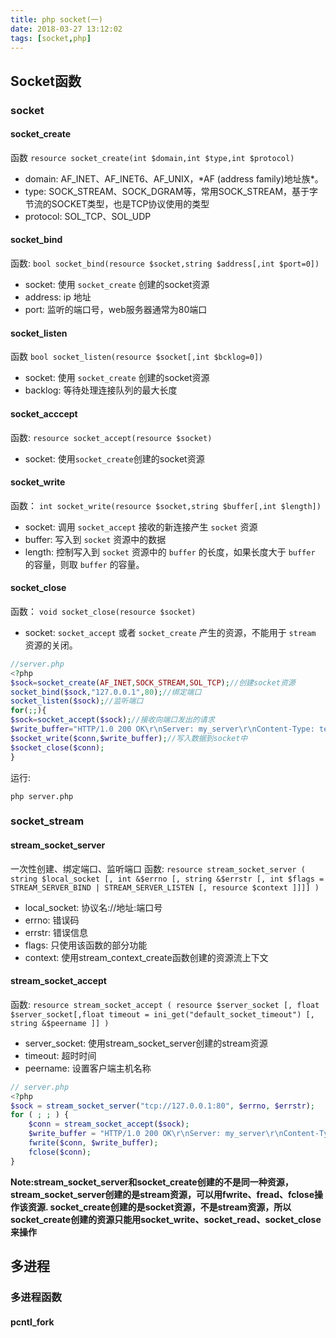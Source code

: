 ```yaml
---
title: php socket(一)
date: 2018-03-27 13:12:02
tags: [socket,php]
---
```

## Socket函数
### socket
#### socket_create
  函数 `resource socket_create(int $domain,int $type,int $protocol)`
- domain: AF_INET、AF_INET6、AF_UNIX，\*AF (address family)地址族*。
- type: SOCK_STREAM、SOCK_DGRAM等，常用SOCK_STREAM，基于字节流的SOCKET类型，也是TCP协议使用的类型
- protocol: SOL_TCP、SOL_UDP
<!--more-->
#### socket_bind
函数: `bool socket_bind(resource $socket,string $address[,int $port=0])`
- socket: 使用 `socket_create` 创建的socket资源
- address: ip 地址
- port: 监听的端口号，web服务器通常为80端口
#### socket_listen
函数 `bool socket_listen(resource $socket[,int $bcklog=0])`
- socket: 使用 `socket_create` 创建的socket资源
- backlog: 等待处理连接队列的最大长度
#### socket_acccept
函数: `resource socket_accept(resource $socket)`
- socket: 使用`socket_create`创建的socket资源
#### socket_write
函数： `int socket_write(resource $socket,string $buffer[,int $length])`
- socket: 调用 `socket_accept` 接收的新连接产生 `socket` 资源
- buffer: 写入到 `socket` 资源中的数据
- length: 控制写入到 `socket` 资源中的 `buffer` 的长度，如果长度大于 `buffer` 的容量，则取 `buffer` 的容量。
#### socket_close
函数： `void socket_close(resource $socket)`
- socket: `socket_accept` 或者 `socket_create` 产生的资源，不能用于 `stream` 资源的关闭。
```php
//server.php
<?php
$sock=socket_create(AF_INET,SOCK_STREAM,SOL_TCP);//创建socket资源
socket_bind($sock,"127.0.0.1",80);//绑定端口
socket_listen($sock);//监听端口
for(;;){
$sock=socket_accept($sock);//接收向端口发出的请求
$write_buffer="HTTP/1.0 200 OK\r\nServer: my_server\r\nContent-Type: text/html; charset=utf-8\r\n\r\nhello!world";
$socket_write($conn,$write_buffer);//写入数据到socket中
$socket_close($conn);
}
```
运行:
```
php server.php
```
### socket_stream
#### stream_socket_server
一次性创建、绑定端口、监听端口
函数: `resource stream_socket_server ( string $local_socket [, int &$errno [, string &$errstr [, int $flags = STREAM_SERVER_BIND | STREAM_SERVER_LISTEN [, resource $context ]]]] )`
- local_socket: 协议名://地址:端口号
- errno: 错误码
- errstr: 错误信息
- flags: 只使用该函数的部分功能
- context: 使用stream_context_create函数创建的资源流上下文
#### stream_socket_accept
函数: `resource stream_socket_accept ( resource $server_socket [, float $server_socket[,float timeout = ini_get("default_socket_timeout") [, string &$peername ]] )`

- server_socket: 使用stream_socket_server创建的stream资源
- timeout: 超时时间
- peername: 设置客户端主机名称

```php
// server.php
<?php 
$sock = stream_socket_server("tcp://127.0.0.1:80", $errno, $errstr);
for ( ; ; ) {
    $conn = stream_socket_accept($sock);
    $write_buffer = "HTTP/1.0 200 OK\r\nServer: my_server\r\nContent-Type: text/html; charset=utf-8\r\n\r\nhello!world";
    fwrite($conn, $write_buffer);
    fclose($conn);
}
```
<b>Note:stream_socket_server和socket_create创建的不是同一种资源，stream_socket_server创建的是stream资源，可以用fwrite、fread、fclose操作该资源. socket_create创建的是socket资源，不是stream资源，所以socket_create创建的资源只能用socket_write、socket_read、socket_close来操作
</b>
## 多进程
### 多进程函数
#### pcntl_fork